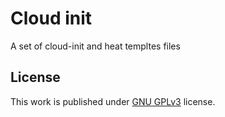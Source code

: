 # Cloud init

A set of cloud-init and heat templtes files

## License

This work is published under [GNU GPLv3](https://choosealicense.com/licenses/gpl-3.0/) license.
